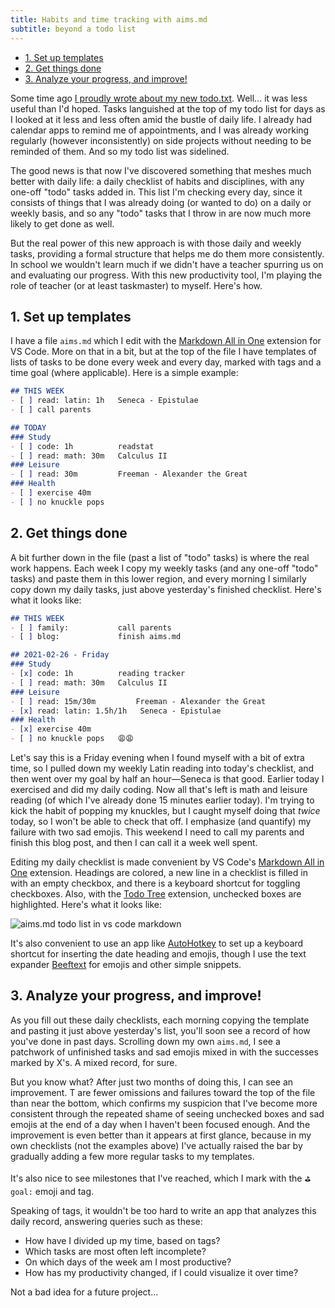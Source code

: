 ```yaml
---
title: Habits and time tracking with aims.md
subtitle: beyond a todo list
---
```


- [1. Set up templates](#1-set-up-templates)
- [2. Get things done](#2-get-things-done)
- [3. Analyze your progress, and improve!](#3-analyze-your-progress-and-improve)

Some time ago [I proudly wrote about my new todo.txt](/posts/2020/todotxt.html). Well… it was less useful than I'd hoped. Tasks languished at the top of my todo list for days as I looked at it less and less often amid the bustle of daily life. I already had calendar apps to remind me of appointments, and I was already working regularly (however inconsistently) on side projects without needing to be reminded of them. And so my todo list was sidelined.

The good news is that now I've discovered something that meshes much better with daily life: a daily checklist of habits and disciplines, with any one-off "todo" tasks added in. This list I'm checking every day, since it consists of things that I was already doing (or wanted to do) on a daily or weekly basis, and so any "todo" tasks that I throw in are now much more likely to get done as well.

But the real power of this new approach is with those daily and weekly tasks, providing a formal structure that helps me do them more consistently. In school we wouldn't learn much if we didn't have a teacher spurring us on and evaluating our progress. With this new productivity tool, I'm playing the role of teacher (or at least taskmaster) to myself. Here's how.

## 1. Set up templates

I have a file `aims.md` which I edit with the [Markdown All in One](https://marketplace.visualstudio.com/items?itemName=yzhang.markdown-all-in-one) extension for VS Code. More on that in a bit, but at the top of the file I have templates of lists of tasks to be done every week and every day, marked with tags and a time goal (where applicable). Here is a simple example:

```markdown
## THIS WEEK
- [ ] read: latin: 1h   Seneca - Epistulae
- [ ] call parents

## TODAY
### Study
- [ ] code: 1h          readstat
- [ ] read: math: 30m   Calculus II
### Leisure
- [ ] read: 30m         Freeman - Alexander the Great
### Health
- [ ] exercise 40m
- [ ] no knuckle pops
```

## 2. Get things done

A bit further down in the file (past a list of "todo" tasks) is where the real work happens. Each week I copy my weekly tasks (and any one-off "todo" tasks) and paste them in this lower region, and every morning I similarly copy down my daily tasks, just above yesterday's finished checklist. Here's what it looks like:

```markdown
## THIS WEEK
- [ ] family:           call parents
- [ ] blog:             finish aims.md

## 2021-02-26 - Friday
### Study
- [x] code: 1h          reading tracker
- [ ] read: math: 30m   Calculus II
### Leisure
- [ ] read: 15m/30m         Freeman - Alexander the Great
- [x] read: latin: 1.5h/1h   Seneca - Epistulae
### Health
- [x] exercise 40m
- [ ] no knuckle pops   😩😩
```

Let's say this is a Friday evening when I found myself with a bit of extra time, so I pulled down my weekly Latin reading into today's checklist, and then went over my goal by half an hour—Seneca is that good. Earlier today I exercised and did my daily coding. Now all that's left is math and leisure reading (of which I've already done 15 minutes earlier today). I'm trying to kick the habit of popping my knuckles, but I caught myself doing that *twice* today, so I won't be able to check that off. I emphasize (and quantify) my failure with two sad emojis. This weekend I need to call my parents and finish this blog post, and then I can call it a week well spent.

Editing my daily checklist is made convenient by VS Code's [Markdown All in One](https://marketplace.visualstudio.com/items?itemName=yzhang.markdown-all-in-one) extension. Headings are colored, a new line in a checklist is filled in with an empty checkbox, and there is a keyboard shortcut for toggling checkboxes. Also, with the [Todo Tree](https://marketplace.visualstudio.com/items?itemName=Gruntfuggly.todo-tree) extension, unchecked boxes are highlighted. Here's what it looks like:

![aims.md todo list in vs code markdown](/images/aims-vscode.png)

It's also convenient to use an app like [AutoHotkey](https://www.autohotkey.com/) to set up a keyboard shortcut for inserting the date heading and emojis, though I use the text expander [Beeftext](https://beeftext.org/) for emojis and other simple snippets.

## 3. Analyze your progress, and improve!

As you fill out these daily checklists, each morning copying the template and pasting it just above yesterday's list, you'll soon see a record of how you've done in past days. Scrolling down my own `aims.md`, I see a patchwork of unfinished tasks and sad emojis mixed in with the successes marked by X's. A mixed record, for sure.

But you know what? After just two months of doing this, I can see an improvement. T are fewer omissions and failures toward the top of the file than near the bottom, which confirms my suspicion that I've become more consistent through the repeated shame of seeing unchecked boxes and sad emojis at the end of a day when I haven't been focused enough. And the improvement is even better than it appears at first glance, because in my own checklists (not the examples above) I've actually raised the bar by gradually adding a few more regular tasks to my templates.

It's also nice to see milestones that I've reached, which I mark with the `⛳ goal:` emoji and tag.

Speaking of tags, it wouldn't be too hard to write an app that analyzes this daily record, answering queries such as these:

- How have I divided up my time, based on tags?
- Which tasks are most often left incomplete?
- On which days of the week am I most productive?
- How has my productivity changed, if I could visualize it over time?

Not a bad idea for a future project…
